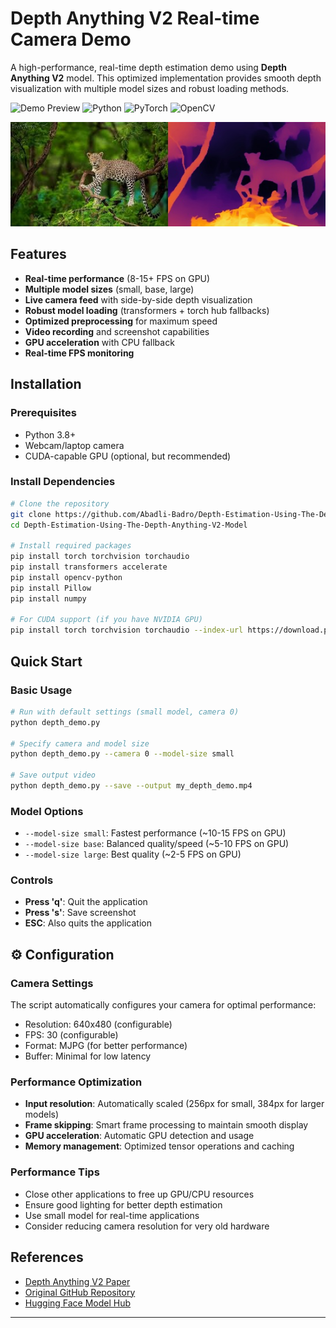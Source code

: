 # Depth Anything V2 Real-time Camera Demo

A high-performance, real-time depth estimation demo using **Depth Anything V2** model. This optimized implementation provides smooth depth visualization with multiple model sizes and robust loading methods.

![Demo Preview](https://img.shields.io/badge/Demo-Real--time%20Depth%20Estimation-blue)
![Python](https://img.shields.io/badge/Python-3.8%2B-green)
![PyTorch](https://img.shields.io/badge/PyTorch-1.9%2B-red)
![OpenCV](https://img.shields.io/badge/OpenCV-4.0%2B-orange)

![Depth Output Example](/examples/depth_output.png)

## Features

- **Real-time performance** (8-15+ FPS on GPU)
- **Multiple model sizes** (small, base, large)
- **Live camera feed** with side-by-side depth visualization
- **Robust model loading** (transformers + torch hub fallbacks)
- **Optimized preprocessing** for maximum speed
- **Video recording** and screenshot capabilities
- **GPU acceleration** with CPU fallback
- **Real-time FPS monitoring**

## Installation

### Prerequisites

- Python 3.8+
- Webcam/laptop camera
- CUDA-capable GPU (optional, but recommended)

### Install Dependencies

```bash
# Clone the repository
git clone https://github.com/Abadli-Badro/Depth-Estimation-Using-The-Depth-Anything-V2-Model.git
cd Depth-Estimation-Using-The-Depth-Anything-V2-Model

# Install required packages
pip install torch torchvision torchaudio
pip install transformers accelerate
pip install opencv-python
pip install Pillow
pip install numpy

# For CUDA support (if you have NVIDIA GPU)
pip install torch torchvision torchaudio --index-url https://download.pytorch.org/whl/cu118
```

## Quick Start

### Basic Usage

```bash
# Run with default settings (small model, camera 0)
python depth_demo.py

# Specify camera and model size
python depth_demo.py --camera 0 --model-size small

# Save output video
python depth_demo.py --save --output my_depth_demo.mp4
```

### Model Options

- `--model-size small`: Fastest performance (~10-15 FPS on GPU)
- `--model-size base`: Balanced quality/speed (~5-10 FPS on GPU)
- `--model-size large`: Best quality (~2-5 FPS on GPU)

### Controls

- **Press 'q'**: Quit the application
- **Press 's'**: Save screenshot
- **ESC**: Also quits the application

## ⚙️ Configuration

### Camera Settings

The script automatically configures your camera for optimal performance:

- Resolution: 640x480 (configurable)
- FPS: 30 (configurable)
- Format: MJPG (for better performance)
- Buffer: Minimal for low latency

### Performance Optimization

- **Input resolution**: Automatically scaled (256px for small, 384px for larger models)
- **Frame skipping**: Smart frame processing to maintain smooth display
- **GPU acceleration**: Automatic GPU detection and usage
- **Memory management**: Optimized tensor operations and caching

### Performance Tips

- Close other applications to free up GPU/CPU resources
- Ensure good lighting for better depth estimation
- Use small model for real-time applications
- Consider reducing camera resolution for very old hardware

## References

- [Depth Anything V2 Paper](https://arxiv.org/abs/2406.09414)
- [Original GitHub Repository](https://github.com/LiheYoung/Depth-Anything-V2)
- [Hugging Face Model Hub](https://huggingface.co/depth-anything)

---
